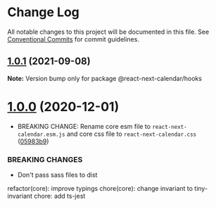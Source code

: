 # Change Log

All notable changes to this project will be documented in this file.
See [Conventional Commits](https://conventionalcommits.org) for commit guidelines.

## [1.0.1](https://github.com/newsiberian/react-next-calendar/compare/v1.0.0...v1.0.1) (2021-09-08)

**Note:** Version bump only for package @react-next-calendar/hooks





# [1.0.0](https://github.com/newsiberian/react-next-calendar/compare/v0.28.1...v1.0.0) (2020-12-01)


* BREAKING CHANGE: Rename core esm file to `react-next-calendar.esm.js` and core css file to `react-next-calendar.css` ([05983b9](https://github.com/newsiberian/react-next-calendar/commit/05983b91b868c30e4dcab848b0ffacdde1872ae5))


### BREAKING CHANGES

* Don't pass sass files to dist

refactor(core): improve typings
chore(core): change invariant to tiny-invariant
chore: add ts-jest
